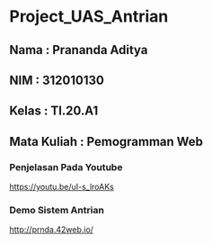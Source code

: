 # Project_UAS_Antrian

## Nama : Prananda Aditya

## NIM : 312010130

## Kelas : TI.20.A1

## Mata Kuliah : Pemogramman Web

### Penjelasan Pada Youtube

https://youtu.be/uI-s_lroAKs

### Demo Sistem Antrian

http://prnda.42web.io/

